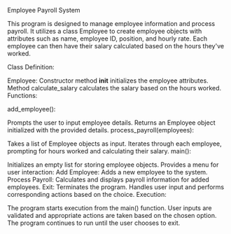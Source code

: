 Employee Payroll System

This program is designed to manage employee information and process payroll. It utilizes a class Employee to create employee objects with attributes such as name, employee ID, position, and hourly rate. Each employee can then have their salary calculated based on the hours they've worked.

Class Definition:

Employee:
Constructor method __init__ initializes the employee attributes.
Method calculate_salary calculates the salary based on the hours worked.
Functions:

add_employee():

Prompts the user to input employee details.
Returns an Employee object initialized with the provided details.
process_payroll(employees):

Takes a list of Employee objects as input.
Iterates through each employee, prompting for hours worked and calculating their salary.
main():

Initializes an empty list for storing employee objects.
Provides a menu for user interaction:
Add Employee: Adds a new employee to the system.
Process Payroll: Calculates and displays payroll information for added employees.
Exit: Terminates the program.
Handles user input and performs corresponding actions based on the choice.
Execution:

The program starts execution from the main() function.
User inputs are validated and appropriate actions are taken based on the chosen option.
The program continues to run until the user chooses to exit.
